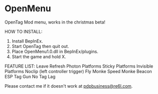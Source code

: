 # OpenMenu
OpenTag Mod menu, works in the christmas beta!

HOW TO INSTALL:
1. Install BepInEx.
2. Start OpenTag then quit out.
3. Place OpenMenu1.0.dll in BepInEx/plugins.
4. Start the game and hold X.

FEATURE LIST:
Leave
Refresh Photon
Platforms
Sticky Platforms
Invisible Platforms
Noclip (left controller trigger)
Fly Monke
Speed Monke
Beacon ESP
Tag Gun
No Tag Lag


Please contact me if it doesn't work at pdpbusiness@re6l.com.
